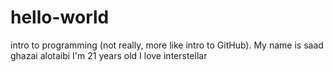 # hello-world
intro to programming (not really, more like intro to GitHub).
My name is saad ghazai alotaibi
I'm 21 years old
I love interstellar
